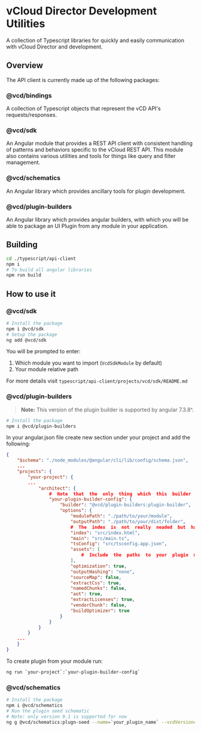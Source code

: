 
# vCloud Director Development Utilities #
A collection of Typescript libraries for quickly and easily communication with vCloud Director and development.

## Overview ##
The API client is currently made up of the following packages:

### @vcd/bindings ###
A collection of Typescript objects that represent the vCD API's requests/responses.

### @vcd/sdk ###
An Angular module that provides a REST API client with consistent handling of patterns and behaviors specific to the vCloud REST API. This module also contains various utilities and tools for things like query and filter management.

### @vcd/schematics ###
An Angular library which provides ancillary tools for plugin development.

### @vcd/plugin-builders ###
An Angular library which provides angular builders, with which you will be able to package an UI Plugin from any module in your application.

## Building ##
```bash
cd ./typescript/api-client
npm i
# To build all angular libraries
npm run build
```

## How to use it ###
### @vcd/sdk ###
```bash
# Install the package
npm i @vcd/sdk
# Setup the package
ng add @vcd/sdk
```
You will be prompted to enter:
1. Which module you want to import (`VcdSdkModule` by default)
2. Your module relative path

For more details visit `typescript/api-client/projects/vcd/sdk/README.md`

### @vcd/plugin-builders ###

> **Note:** This version of the plugin builder is supported by angular 7.3.8^.

```bash
# Install the package
npm i @vcd/plugin-builders
```
In your angular.json file create new section under your project and add the following:
```json
{
	"$schema": "./node_modules/@angular/cli/lib/config/schema.json",
	...
	"projects": {
		"your-project": {
		...
			"architect": {
				#  Note  that  the  only  thing  which  this  builder  expects  is  the  modulePath,  all  other  options  are  up  to  you.
				"your-plugin-builder-config": {
					"builder": "@vcd/plugin-builders:plugin-builder",
					"options": {
						"modulePath": "./path/to/your/module",
						"outputPath": "./path/to/your/dist/folder",
						#  The  index  is  not  really  neaded  but  have  to  stay  there  because  of  the  angular  validation.
						"index": "src/index.html",
						"main": "src/main.ts",
						"tsConfig": "src/tsconfig.app.json",
						"assets": [
							#  Include  the  paths  to  your  plugin  manifest  and  i18n  json  files  here.
						],
						"optimization": true,
						"outputHashing": "none",
						"sourceMap": false,
						"extractCss": true,
						"namedChunks": false,
						"aot": true,
						"extractLicenses": true,
						"vendorChunk": false,
						"buildOptimizer": true
					}
				}
			}
		}
	...
	}
}
```

To create plugin from your module run:
```bash
ng run `your-project`:`your-plugin-builder-config`
```

### @vcd/schematics ###
```bash
# Install the package
npm i @vcd/schematics
# Run the plugin seed schematic
# Note: only version 9.1 is supported for now
ng g @vcd/schematics:plugn-seed --name=`your_plugin_name` --vcdVersion=`9.1`
```